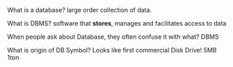 What is a database?
large order collection of data.

What is DBMS?
software that **stores**, manages and facilitates access to data

When people ask about Database, they often confuse it with what?
DBMS

What is origin of DB Symbol?
Looks like first commercial Disk Drive! 5MB 1ton


